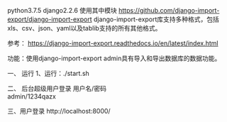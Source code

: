 python3.7.5   django2.2.6
使用其中模块 https://github.com/django-import-export/django-import-export
django-import-export库支持多种格式，包括xls、csv、json、yaml以及tablib支持的所有其他格式。

参考： https://django-import-export.readthedocs.io/en/latest/index.html

功能：使用django-import-export  admin具有导入和导出数据库的数据功能。




一、 运行 
1、运行：./start.sh 


二、 后台超级用户登录
用户名/密码  
admin/1234qazx

三、用户登录
http://localhost:8000/


